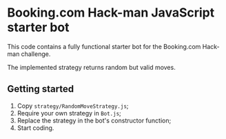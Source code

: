 # Booking.com Hack-man JavaScript starter bot

This code contains a fully functional starter bot for the Booking.com
Hack-man challenge.

The implemented strategy returns random but valid moves.

## Getting started

1. Copy `strategy/RandomMoveStrategy.js`;
2. Require your own strategy in `Bot.js`;
3. Replace the strategy in the bot's constructor function;
4. Start coding.

